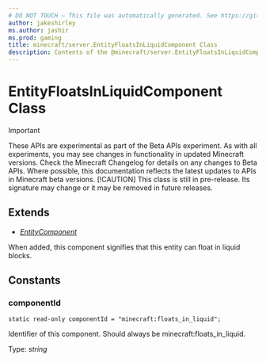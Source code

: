 ```yaml
---
# DO NOT TOUCH — This file was automatically generated. See https://github.com/mojang/minecraftapidocsgenerator to modify descriptions, examples, etc.
author: jakeshirley
ms.author: jashir
ms.prod: gaming
title: minecraft/server.EntityFloatsInLiquidComponent Class
description: Contents of the @minecraft/server.EntityFloatsInLiquidComponent class.
---
```

# EntityFloatsInLiquidComponent Class
>[!IMPORTANT]
>These APIs are experimental as part of the Beta APIs experiment. As with all experiments, you may see changes in functionality in updated Minecraft versions. Check the Minecraft Changelog for details on any changes to Beta APIs. Where possible, this documentation reflects the latest updates to APIs in Minecraft beta versions.
> [!CAUTION]
> This class is still in pre-release.  Its signature may change or it may be removed in future releases.

## Extends
- [*EntityComponent*](EntityComponent.md)

When added, this component signifies that this entity can float in liquid blocks.

## Constants

### **componentId**
`static read-only componentId = "minecraft:floats_in_liquid";`

Identifier of this component. Should always be minecraft:floats_in_liquid.

Type: *string*

